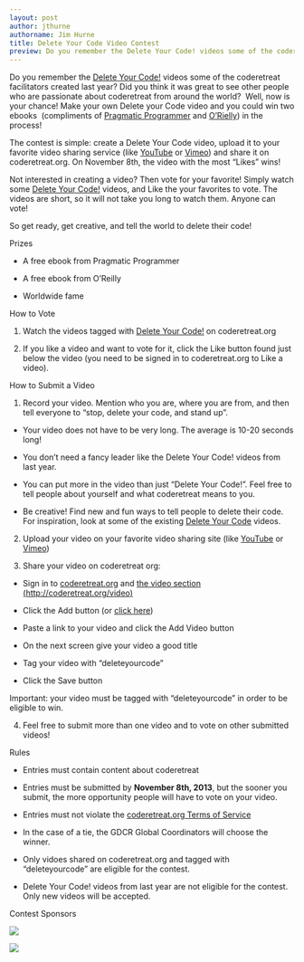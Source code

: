 ```yaml
---
layout: post
author: jthurne
authorname: Jim Hurne
title: Delete Your Code Video Contest
preview: Do you remember the Delete Your Code! videos some of the coderetreat facilitators created last year? Did you think it was great to see other people who are passionate about coderetreat from around the world?  Well, now is your chance! Make your own Delete your Code video and you could win two ebooks  (compliments of Pragmatic Programmer and O’Rielly) in the process!
---
```

Do you remember the [Delete Your Code!](http://coderetreat.org/video/video/listTagged?tag=deleteyourcode) videos some of the coderetreat facilitators created last year? Did you think it was great to see other people who are passionate about coderetreat from around the world?  Well, now is your chance! Make your own Delete your Code video and you could win two ebooks  (compliments of [Pragmatic Programmer](http://pragprog.com/) and [O’Rielly](http://oreilly.com/)) in the process!

The contest is simple: create a Delete Your Code video, upload it to your favorite video sharing service (like [YouTube](http://www.youtube.com/) or [Vimeo](https://vimeo.com/)) and share it on coderetreat.org. On November 8th, the video with the most “Likes” wins!

Not interested in creating a video? Then vote for your favorite! Simply watch some [Delete Your Code!](http://coderetreat.org/video/video/listTagged?tag=deleteyourcode) videos, and Like the your favorites to vote. The videos are short, so it will not take you long to watch them. Anyone can vote!

So get ready, get creative, and tell the world to delete their code!

Prizes

*   A free ebook from Pragmatic Programmer

*   A free ebook from O’Reilly

*   Worldwide fame

How to Vote

1.  Watch the videos tagged with [Delete Your Code!](http://coderetreat.org/video/video/listTagged?tag=deleteyourcode) on coderetreat.org

2.  If you like a video and want to vote for it, click the Like button found just below the video (you need to be signed in to coderetreat.org to Like a video).


How to Submit a Video

1.  Record your video. Mention who you are, where you are from, and then tell everyone to “stop, delete your code, and stand up”.

*   Your video does not have to be very long. The average is 10-20 seconds long!

*   You don’t need a fancy leader like the Delete Your Code! videos from last year.

*   You can put more in the video than just “Delete Your Code!”. Feel free to tell people about yourself and what coderetreat means to you.

*   Be creative! Find new and fun ways to tell people to delete their code. For inspiration, look at some of the existing [Delete Your Code](http://coderetreat.org/video/video/listTagged?tag=deleteyourcode) videos.


2.  Upload your video on your favorite video sharing site (like [YouTube](http://www.youtube.com) or [Vimeo](https://vimeo.com/))


3.  Share your video on coderetreat org:

*   Sign in to [coderetreat.org](http://coderetreat.org) and [the video section (http://coderetreat.org/video)](http://coderetreat.org/video)

*   Click the Add button (or [click here](http://coderetreat.org/video/video/addEmbed))

*   Paste a link to your video and click the Add Video button

*   On the next screen give your video a good title

*   Tag your video with “deleteyourcode”

*   Click the Save button


Important: your video must be tagged with “deleteyourcode” in order to be eligible to win.

4.  Feel free to submit more than one video and to vote on other submitted videos!


Rules

*   Entries must contain content about coderetreat

*   Entries must be submitted by **November 8th, 2013**, but the sooner you submit, the more opportunity people will have to vote on your video.

*   Entries must not violate the [coderetreat.org Terms of Service](http://coderetreat.org/main/authorization/termsOfService)

*   In the case of a tie, the GDCR Global Coordinators will choose the winner.

*   Only vidoes shared on coderetreat.org and tagged with “deleteyourcode” are eligible for the contest.

*   Delete Your Code! videos from last year are not eligible for the contest. Only new videos will be accepted.


Contest Sponsors

[![](http://api.ning.com:80/files/no5IbvTRqFt1rb-V*xRmek2w0Iq2RE9P9ZLTESarKvceg2b*cG6BWP3xDUdIbDLVExRqUGU8pRkQfqZ0RTPmyVnTU9Is2SHf/oralogo_bk200_h35.png?width=191)](http://oreilly.com/)

**[![](http://api.ning.com:80/files/no5IbvTRqFunN-kryD*Kw93HF5q-4Zj9N9uED12iK9guHeEvANnxDG*y9Zcah3xuDfdRMrGDFxuFzvbKsEUIjO2NLcaOblyS/PragmaticBookshelf.png?width=306)](http://pragmaticprogrammer.com/)**